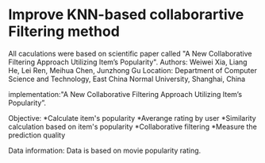 # Improve KNN-based collaborartive Filtering method

All caculations were based on scientific paper called "A New Collaborative Filtering Approach Utilizing Item’s Popularity". 
Authors: Weiwei Xia, Liang He, Lei Ren, Meihua Chen, Junzhong Gu
Location: Department of Computer Science and Technology, East China Normal University, Shanghai, China

implementation:"A New Collaborative Filtering Approach Utilizing Item’s Popularity”.

Objective: 
*Calculate item's popularity 
*Averange rating by user
*Similarity calculation based on item's popularity
*Collaborative filtering
*Measure the prediction quality
  
Data information: Data is based on movie popularity rating. 
